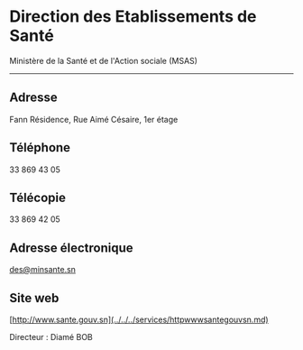 # Direction des Etablissements de Santé

Ministère de la Santé et de l'Action sociale (MSAS)  

------------------------------------------------------

**Adresse**
-----------

Fann Résidence, Rue Aimé Césaire, 1er étage

**Téléphone**
-------------

33 869 43 05

**Télécopie**
-------------

33 869 42 05

**Adresse électronique**
------------------------

[des@minsante.sn](../../../services/desminsantesn.md)

**Site web**
------------

[http://www.sante.gouv.sn](../../../services/httpwwwsantegouvsn.md)

Directeur : Diamé BOB